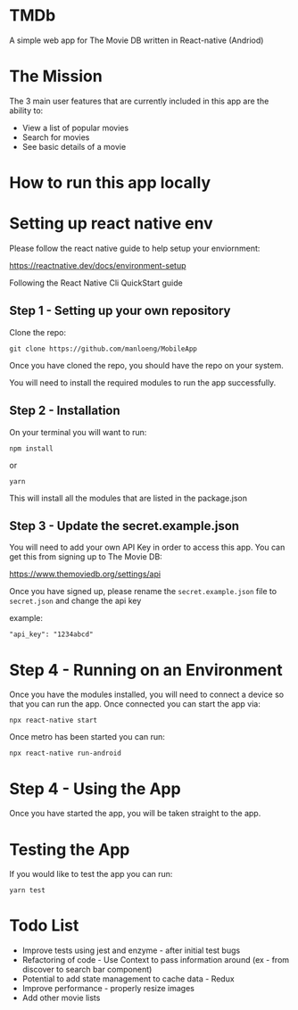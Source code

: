 # TMDb

A simple web app for The Movie DB written in React-native (Andriod)

# The Mission

The 3 main user features that are currently included in this app are the ability to:

- View a list of popular movies
- Search for movies
- See basic details of a movie

# How to run this app locally

# Setting up react native env

Please follow the react native guide to help setup your enviornment:

https://reactnative.dev/docs/environment-setup

Following the React Native Cli QuickStart guide

## Step 1 - Setting up your own repository

Clone the repo:

```
git clone https://github.com/manloeng/MobileApp
```

Once you have cloned the repo, you should have the repo on your system.

You will need to install the required modules to run the app successfully.

## Step 2 - Installation

On your terminal you will want to run:

```
npm install
```

or

```
yarn
```

This will install all the modules that are listed in the package.json

## Step 3 - Update the secret.example.json

You will need to add your own API Key in order to access this app.
You can get this from signing up to The Movie DB:

https://www.themoviedb.org/settings/api

Once you have signed up, please rename the `secret.example.json` file to `secret.json` and change the api key

example:

```
"api_key": "1234abcd"
```

# Step 4 - Running on an Environment

Once you have the modules installed, you will need to connect a device so that you can run the app.
Once connected you can start the app via:

```
npx react-native start

```

Once metro has been started you can run:

```
npx react-native run-android
```

# Step 4 - Using the App

Once you have started the app, you will be taken straight to the app.

# Testing the App

If you would like to test the app you can run:

```
yarn test
```

# Todo List

- Improve tests using jest and enzyme - after initial test bugs
- Refactoring of code - Use Context to pass information around (ex - from discover to search bar component)
- Potential to add state management to cache data - Redux
- Improve performance - properly resize images
- Add other movie lists
